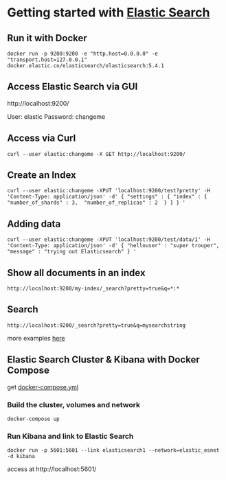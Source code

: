 # Getting started with [Elastic Search](https://github.com/elastic/elasticsearch)

## Run it with Docker

`docker run -p 9200:9200 -e "http.host=0.0.0.0" -e "transport.host=127.0.0.1" docker.elastic.co/elasticsearch/elasticsearch:5.4.1`


## Access Elastic Search via GUI

http://localhost:9200/

User: elastic
Password: changeme

## Access via Curl

`curl --user elastic:changeme -X GET http://localhost:9200/`

## Create an Index

`curl --user elastic:changeme -XPUT 'localhost:9200/test?pretty' -H 'Content-Type: application/json' -d'
{
    "settings" : {
        "index" : {
            "number_of_shards" : 3, 
            "number_of_replicas" : 2 
        }
    }
}
'`

## Adding data

`curl --user elastic:changeme -XPUT 'localhost:9200/test/data/1' -H 'Content-Type: application/json' -d'
{
    "hellouser" : "super trouper",
    "message" : "trying out Elasticsearch"
}
'`

## Show all documents in an index

`http://localhost:9200/my-index/_search?pretty=true&q=*:*`

## Search

`http://localhost:9200/_search?pretty=true&q=mysearchstring`

more examples [here](https://github.com/u1i/elastic-search-getting-started)

## Elastic Search Cluster & Kibana with Docker Compose

get [docker-compose.yml](docker-compose.yml)

### Build the cluster, volumes and network
`docker-compose up`

### Run Kibana and link to Elastic Search

`docker run -p 5601:5601 --link elasticsearch1 --network=elastic_esnet -d kibana`

access at http://localhost:5601/
